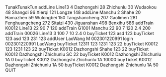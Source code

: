 TunakTunakTun
addLine Line13 4 Dazhongshi 28 Zhichunlu 30 Wudaokou 48 Shangdi 96 Xierqi 121 Longze 148
addLine Manchu 2 Shahe 20 Hamazhen 59 Wulongbei 150 Tangshancheng 207 Gaolimen 281 Fenghuangcheng 272 Sitaizi 430 Jiguanshan 498 Benxihu 586
addTrain K0012 Line13 22 90 7 120
addTrain G1001 Manchu 22 90 7 120 2.4 200
addTrain 00026 Line13 3 100 7 10 2.4 0
buyTicket 123 asd 123
buyTicket 123 asd 123 231 123
addUser LaoWang M 002301220991
login 002301220991 LaoWang
buyTicket 12311 123 1231 123 22
buyTicket K0012 123 1231 123 22
buyTicket K0012 Dazhongshi Shahe 123 22
buyTicket K0012 Dazhongshi Zhichunlu SC 22
buyTicket K0012 Dazhongshi Zhichunlu 1A 0
buyTicket K0012 Dazhongshi Zhichunlu 1A 10000
buyTicket K0012 Dazhongshi Zhichunlu 1A 50
buyTicket K0012 Dazhongshi Zhichunlu 1A 50
QUIT
